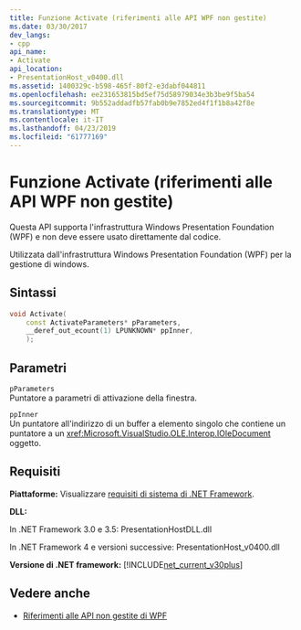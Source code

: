 ```yaml
---
title: Funzione Activate (riferimenti alle API WPF non gestite)
ms.date: 03/30/2017
dev_langs:
- cpp
api_name:
- Activate
api_location:
- PresentationHost_v0400.dll
ms.assetid: 1400329c-b598-465f-80f2-e3dabf044811
ms.openlocfilehash: ee231653815bd5ef75d58979034e3b3be9f5ba54
ms.sourcegitcommit: 9b552addadfb57fab0b9e7852ed4f1f1b8a42f8e
ms.translationtype: MT
ms.contentlocale: it-IT
ms.lasthandoff: 04/23/2019
ms.locfileid: "61777169"
---
```

# <a name="activate-function-wpf-unmanaged-api-reference"></a>Funzione Activate (riferimenti alle API WPF non gestite)

Questa API supporta l'infrastruttura Windows Presentation Foundation (WPF) e non deve essere usato direttamente dal codice.

Utilizzata dall'infrastruttura Windows Presentation Foundation (WPF) per la gestione di windows.

## <a name="syntax"></a>Sintassi

```cpp
void Activate(
    const ActivateParameters* pParameters,
    __deref_out_ecount(1) LPUNKNOWN* ppInner,
    );
```

## <a name="parameters"></a>Parametri

`pParameters`\
Puntatore a parametri di attivazione della finestra.

`ppInner`\
Un puntatore all'indirizzo di un buffer a elemento singolo che contiene un puntatore a un <xref:Microsoft.VisualStudio.OLE.Interop.IOleDocument> oggetto.

## <a name="requirements"></a>Requisiti

**Piattaforme:** Visualizzare [requisiti di sistema di .NET Framework](../../get-started/system-requirements.md).

**DLL:**

In .NET Framework 3.0 e 3.5: PresentationHostDLL.dll

In .NET Framework 4 e versioni successive: PresentationHost_v0400.dll

**Versione di .NET framework:** [!INCLUDE[net_current_v30plus](../../../../includes/net-current-v30plus-md.md)]

## <a name="see-also"></a>Vedere anche

- [Riferimenti alle API non gestite di WPF](wpf-unmanaged-api-reference.md)
